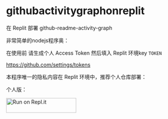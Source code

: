 # githubactivitygraphonreplit
在 Replit 部署 github-readme-activity-graph

非常简单的nodejs程序奥：

在使用前 请生成个人 Access Token 然后填入 Replit 环境key `TOKEN`

https://github.com/settings/tokens

本程序唯一的隐私内容在  Replit 环境中，推荐个人仓库部署：

个人版：

<a href="https://repl.it/github/valetzx/githubactivitygraphonreplit">
  <img alt="Run on Repl.it" src="https://repl.it/badge/github/valetzx/githubactivitygraphonreplit" style="height: 40px; width: 190px;" />
</a>

